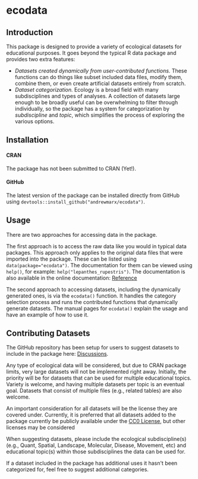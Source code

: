 # ecodata

## Introduction

This package is designed to provide a variety of ecological datasets for educational purposes. It goes beyond the typical R data package and provides two extra features:

* *Datasets created dynamically from user-contributed functions.* These functions can do things like subset included data files, modify them, combine them, or even create artificial datasets entirely from scratch.
* *Dataset categorization.* Ecology is a broad field with many subdisciplines and types of analyses. A collection of datasets large enough to be broadly useful can be overwhelming to filter through individually, so the package has a system for categorization by *subdiscipline* and *topic*, which simplifies the process of exploring the various options.


## Installation

#### CRAN

The package has not been submitted to CRAN (Yet!).


#### GitHub

The latest version of the package can be installed directly from GitHub using `devtools::install_github("andrewmarx/ecodata")`.


## Usage

There are two approaches for accessing data in the package.

The first approach is to access the raw data like you would in typical data packages. This approach only applies to the original data files that were imported into the package. These can be listed using `data(package="ecodata")`. The documentation for them can be viewed using `help()`, for example: `help("lepanthes_rupestris")`. The documentation is also available in the online documentation: [Reference](https://andrewmarx.github.io/ecodata/reference/index.html)

The second approach to accessing datasets, including the dynamically generated ones, is via the `ecodata()` function. It handles the category selection process and runs the contributed functions that dynamically generate datasets. The manual pages for `ecodata()` explain the usage and have an example of how to use it.


## Contributing Datasets

The GitHub repository has been setup for users to suggest datasets to include in the package here: [Discussions](https://github.com/andrewmarx/ecodata/discussions/categories/dataset-suggestions).

Any type of ecological data will be considered, but due to CRAN package limits, very large datasets will not be implemented right away. Initially, the priority will be for datasets that can be used for multiple educational topics. Variety is welcome, and having multiple datasets per topic is an eventual goal. Datasets that consist of multiple files (e.g., related tables) are also welcome.

An important consideration for all datasets will be the license they are covered under. Currently, it is preferred that all datasets added to the package currently be publicly available under the [CC0 License](https://creativecommons.org/share-your-work/public-domain/cc0/), but other licenses may be considered

When suggesting datasets, please include the ecological subdiscipline(s) (e.g., Quant, Spatial, Landscape, Molecular, Disease, Movement, etc) and educational topic(s) within those subdisciplines the data can be used for.

If a dataset included in the package has additional uses it hasn't been categorized for, feel free to suggest additional categories.


